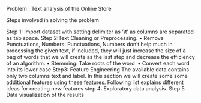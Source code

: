 Problem : Text analysis of the  Online  Store

Steps involved in solving the problem

Step 1: Import dataset with setting delimiter as ‘\t’ as columns are separated as tab space.
Step 2:Text Cleaning or Preprocessing.
    • Remove Punctuations, Numbers: Punctuations, Numbers don’t help much in processing the given text, if included, they will just increase the size of a bag of words that we will create as the last step and decrease the efficiency of an algorithm.
    • Stemming: Take roots of the word 
    • Convert each word into its lower case
Step3: Feature Engineering
 The available data contains only two columns text and label. In this section we will create some some additional features using these features. Following list explains different ideas for creating new features
step 4: Exploratory data analysis.
Step 5  Data visualization of the results
